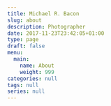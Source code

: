 ```yaml
---
title: Michael R. Bacon
slug: about
description: Photographer
date: 2017-11-23T23:42:05+01:00
type: page
draft: false
menu:
  main:
    name: About
    weight: 999
categories: null
tags: null
series: null
---
```



